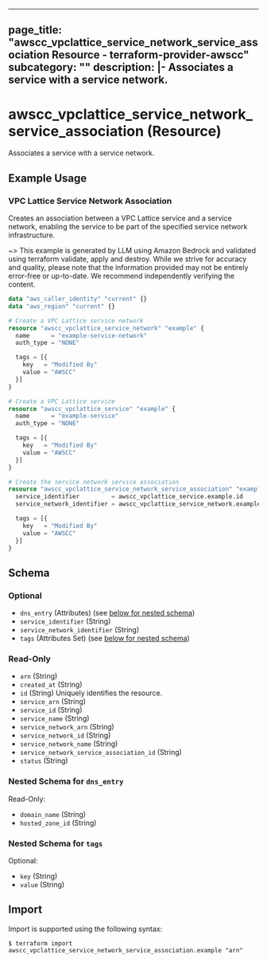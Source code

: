 
---
page_title: "awscc_vpclattice_service_network_service_association Resource - terraform-provider-awscc"
subcategory: ""
description: |-
  Associates a service with a service network.
---

# awscc_vpclattice_service_network_service_association (Resource)

Associates a service with a service network.

## Example Usage

### VPC Lattice Service Network Association

Creates an association between a VPC Lattice service and a service network, enabling the service to be part of the specified service network infrastructure.

~> This example is generated by LLM using Amazon Bedrock and validated using terraform validate, apply and destroy. While we strive for accuracy and quality, please note that the information provided may not be entirely error-free or up-to-date. We recommend independently verifying the content.

```terraform
data "aws_caller_identity" "current" {}
data "aws_region" "current" {}

# Create a VPC Lattice service network
resource "awscc_vpclattice_service_network" "example" {
  name      = "example-service-network"
  auth_type = "NONE"

  tags = [{
    key   = "Modified By"
    value = "AWSCC"
  }]
}

# Create a VPC Lattice service
resource "awscc_vpclattice_service" "example" {
  name      = "example-service"
  auth_type = "NONE"

  tags = [{
    key   = "Modified By"
    value = "AWSCC"
  }]
}

# Create the service network service association
resource "awscc_vpclattice_service_network_service_association" "example" {
  service_identifier         = awscc_vpclattice_service.example.id
  service_network_identifier = awscc_vpclattice_service_network.example.id

  tags = [{
    key   = "Modified By"
    value = "AWSCC"
  }]
}
```

<!-- schema generated by tfplugindocs -->
## Schema

### Optional

- `dns_entry` (Attributes) (see [below for nested schema](#nestedatt--dns_entry))
- `service_identifier` (String)
- `service_network_identifier` (String)
- `tags` (Attributes Set) (see [below for nested schema](#nestedatt--tags))

### Read-Only

- `arn` (String)
- `created_at` (String)
- `id` (String) Uniquely identifies the resource.
- `service_arn` (String)
- `service_id` (String)
- `service_name` (String)
- `service_network_arn` (String)
- `service_network_id` (String)
- `service_network_name` (String)
- `service_network_service_association_id` (String)
- `status` (String)

<a id="nestedatt--dns_entry"></a>
### Nested Schema for `dns_entry`

Read-Only:

- `domain_name` (String)
- `hosted_zone_id` (String)


<a id="nestedatt--tags"></a>
### Nested Schema for `tags`

Optional:

- `key` (String)
- `value` (String)

## Import

Import is supported using the following syntax:

```shell
$ terraform import awscc_vpclattice_service_network_service_association.example "arn"
```
